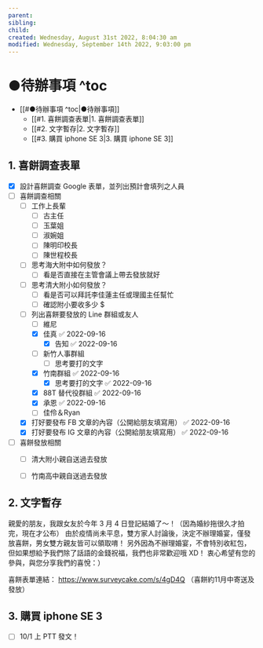```yaml
---
parent: 
sibling: 
child: 
created: Wednesday, August 31st 2022, 8:04:30 am
modified: Wednesday, September 14th 2022, 9:03:00 pm
---
```


# ●待辦事項 ^toc

- [[#●待辦事項 ^toc|●待辦事項]]
	- [[#1. 喜餅調查表單|1. 喜餅調查表單]]
	- [[#2. 文字暫存|2. 文字暫存]]
	- [[#3. 購買 iphone SE 3|3. 購買 iphone SE 3]]




## 1. 喜餅調查表單
- [x] 設計喜餅調查 Google 表單，並列出預計會填列之人員
- [ ] 喜餅調查相關
	- [ ] 工作上長輩
		- [ ] 古主任
		- [ ] 玉葉姐
		- [ ] 淑婉姐
		- [ ] 陳明印校長
		- [ ] 陳世程校長
	- [ ] 思考海大附中如何發放？
		- [ ] 看是否直接在主管會議上帶去發放就好
	- [ ] 思考清大附小如何發放？
		- [ ] 看是否可以拜託李佳蓮主任或理國主任幫忙
		- [ ] 確認附小要收多少 $
	- [ ] 列出喜餅要發放的 Line 群組或友人
		- [ ] 維尼
		- [x] 佳真 ✅ 2022-09-16
			- [x] 告知 ✅ 2022-09-16
		- [ ] 新竹人事群組
			- [ ] 思考要打的文字
		- [x] 竹南群組 ✅ 2022-09-16
			- [x] 思考要打的文字 ✅ 2022-09-16
		- [x] 88T 替代役群組 ✅ 2022-09-16
		- [x] 承恩 ✅ 2022-09-16
		- [ ] 佳伶＆Ryan
	- [x] 打好要發布 FB 文章的內容（公開給朋友填寫用） ✅ 2022-09-16
	- [x] 打好要發布 IG 文章的內容（公開給朋友填寫用） ✅ 2022-09-16
- [ ] 喜餅發放相關
	- [ ] 清大附小親自送過去發放
	- [ ] 竹南高中親自送過去發放


## 2. 文字暫存

親愛的朋友，我跟女友於今年 3 月 4 日登記結婚了～！（因為婚紗拖很久才拍完，現在才公布）
由於疫情尚未平息，雙方家人討論後，決定不辦理婚宴，僅發放喜餅，男女雙方親友皆可以領取唷！
另外因為不辦理婚宴，不會特別收紅包，但如果想給予我們除了話語的金錢祝福，我們也非常歡迎哦 XD！
衷心希望有您的參與，與您分享我們的喜悅：）

喜餅表單連結：
https://www.surveycake.com/s/4gD4Q
（喜餅約11月中寄送及發放）

## 3. 購買 iphone SE 3
- [ ] 10/1 上 PTT 發文！

